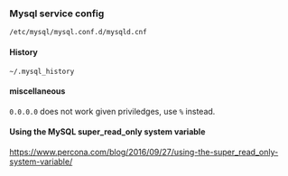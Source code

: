 ### Mysql service config

`/etc/mysql/mysql.conf.d/mysqld.cnf`



#### History
`~/.mysql_history`



#### miscellaneous
`0.0.0.0` does not work given priviledges, use `%` instead.

#### Using the MySQL super_read_only system variable
https://www.percona.com/blog/2016/09/27/using-the-super_read_only-system-variable/
